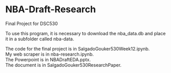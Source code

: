 # NBA-Draft-Research
Final Project for DSC530

To use this program, it is necessary to download the nba_data.db and place it in a subfolder called nba-data.

The code for the final project is in SalgadoGouker530Week12.ipynb.</br>
My web scraper is in nba-research.ipynb.</br>
The Powerpoint is in NBADraftEDA.pptx.</br>
The document is in SalgadoGouker530ResearchPaper.</br>
